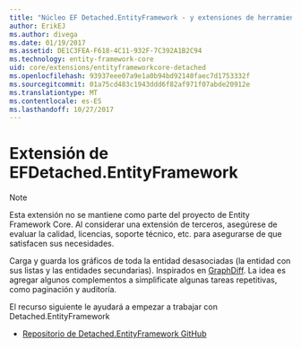 ```yaml
---
title: "Núcleo EF Detached.EntityFramework - y extensiones de herramientas:"
author: ErikEJ
ms.author: divega
ms.date: 01/19/2017
ms.assetid: DE1C3FEA-F618-4C11-932F-7C392A1B2C94
ms.technology: entity-framework-core
uid: core/extensions/entityframeworkcore-detached
ms.openlocfilehash: 93937eee07a9e1a0b94bd92140faec7d1753332f
ms.sourcegitcommit: 01a75cd483c1943ddd6f82af971f07abde20912e
ms.translationtype: MT
ms.contentlocale: es-ES
ms.lasthandoff: 10/27/2017
---
```

# <a name="efdetachedentityframework-extension"></a>Extensión de EFDetached.EntityFramework

> [!NOTE]  
> Esta extensión no se mantiene como parte del proyecto de Entity Framework Core. Al considerar una extensión de terceros, asegúrese de evaluar la calidad, licencias, soporte técnico, etc. para asegurarse de que satisfacen sus necesidades.

Carga y guarda los gráficos de toda la entidad desasociadas (la entidad con sus listas y las entidades secundarias). Inspirados en [GraphDiff](https://github.com/refactorthis/GraphDiff/). La idea es agregar algunos complementos a simplificate algunas tareas repetitivas, como paginación y auditoría.

El recurso siguiente le ayudará a empezar a trabajar con Detached.EntityFramework
* [Repositorio de Detached.EntityFramework GitHub](https://github.com/leonardoporro/Detached/)

